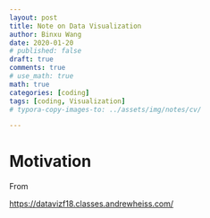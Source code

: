 ```yaml
---
layout: post
title: Note on Data Visualization
author: Binxu Wang
date: 2020-01-20
# published: false
draft: true
comments: true
# use_math: true
math: true
categories: [coding]
tags: [coding, Visualization]
# typora-copy-images-to: ../assets/img/notes/cv/

---
```


Motivation
========

From 



https://datavizf18.classes.andrewheiss.com/